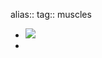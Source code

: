 alias:: 
tag:: muscles

- ![](https://peach-geographical-bat-397.mypinata.cloud/ipfs/QmUbycSKgANgEw1hRj5B8dLUbbftr1Q1VfqC5nJ7TQSCXA)
-
